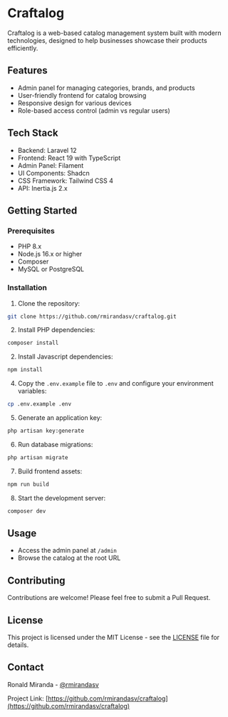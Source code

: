# Craftalog

Craftalog is a web-based catalog management system built with modern technologies, designed to help businesses showcase their products efficiently.

## Features

- Admin panel for managing categories, brands, and products
- User-friendly frontend for catalog browsing
- Responsive design for various devices
- Role-based access control (admin vs regular users)

## Tech Stack

- Backend: Laravel 12
- Frontend: React 19 with TypeScript
- Admin Panel: Filament
- UI Components: Shadcn
- CSS Framework: Tailwind CSS 4
- API: Inertia.js 2.x

## Getting Started

### Prerequisites

- PHP 8.x
- Node.js 16.x or higher
- Composer
- MySQL or PostgreSQL

### Installation

1. Clone the repository:

```bash
git clone https://github.com/rmirandasv/craftalog.git
```

2. Install PHP dependencies:

```bash
composer install
```

2. Install Javascript dependencies:

```bash
npm install
```

4. Copy the `.env.example` file to `.env` and configure your environment variables:

```bash
cp .env.example .env
```

5. Generate an application key:

```bash
php artisan key:generate
```

6. Run database migrations:

```bash
php artisan migrate
```

7. Build frontend assets:

```bash
npm run build
```

8. Start the development server:

```bash
composer dev
```
## Usage

- Access the admin panel at `/admin`
- Browse the catalog at the root URL

## Contributing

Contributions are welcome! Please feel free to submit a Pull Request.

## License

This project is licensed under the MIT License - see the [LICENSE](LICENSE) file for details.

## Contact

Ronald Miranda - [@rmirandasv](https://github.com/rmirandasv)

Project Link: [https://github.com/rmirandasv/craftalog](https://github.com/rmirandasv/craftalog)
